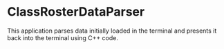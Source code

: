 # ClassRosterDataParser
This application parses data initially loaded in the terminal and presents it back into the terminal using C++ code.
